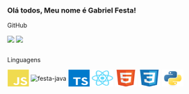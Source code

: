 ### Olá todos, Meu nome é Gabriel Festa!
<div style="display: inline_block">
  <P>GitHub</P>
<img align="center" height="160em" src="https://github-readme-stats.vercel.app/api?username=GabrielFesta&show_icons=true&theme=radical"/>
<img align="center" height="160em" src="https://github-readme-stats.vercel.app/api/top-langs/?username=GabrielFesta&layout=compact&langs_count=7&theme=radical"/>
</div>

<div style="display: inline_block"><br>
  <p>Linguagens</p>
  <img align="center" alt="festa-Js" height="40" width="50" src="https://raw.githubusercontent.com/devicons/devicon/master/icons/javascript/javascript-plain.svg">
  <img align="center" alt="festa-java" height="40" width="50" src="https://cdn.jsdelivr.net/gh/devicons/devicon@latest/icons/java/java-original.svg" />
  <img align="center" alt="festa-Ts" height="40" width="50" src="https://raw.githubusercontent.com/devicons/devicon/master/icons/typescript/typescript-plain.svg">
  <img align="center" alt="festa-React" height="40" width="50" src="https://raw.githubusercontent.com/devicons/devicon/master/icons/react/react-original.svg">
  <img align="center" alt="festa-HTML" height="40" width="50" src="https://raw.githubusercontent.com/devicons/devicon/master/icons/html5/html5-original.svg">
  <img align="center" alt="festa-CSS" height="40" width="50" src="https://raw.githubusercontent.com/devicons/devicon/master/icons/css3/css3-original.svg">
  <img align="center" alt="festa-Python" height="40" width="50" src="https://raw.githubusercontent.com/devicons/devicon/master/icons/python/python-original.svg">


</div>
